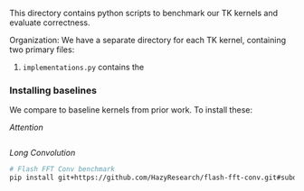
This directory contains python scripts to benchmark our TK kernels and evaluate correctness. 

Organization: We have a separate directory for each TK kernel, containing two primary files:
1. `implementations.py` contains the 


### Installing baselines

We compare to baseline kernels from prior work. To install these:

*Attention*

```bash
```

*Long Convolution*
```bash
# Flash FFT Conv benchmark
pip install git+https://github.com/HazyResearch/flash-fft-conv.git#subdirectory=csrc/flashfftconv
```





